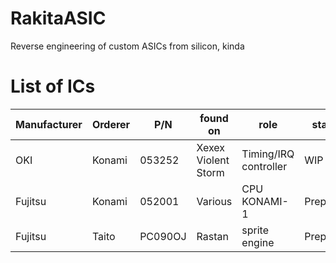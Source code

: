 # RakitaASIC
Reverse engineering of custom ASICs from silicon, kinda

# List of ICs
|Manufacturer|Orderer|P/N|found on|role|status|
|------------|-------|---|--------|----|------|
|OKI|Konami|053252|Xexex <br> Violent Storm|Timing/IRQ controller|WIP|
|Fujitsu|Konami|052001|Various|CPU KONAMI-1|Preparing|
|Fujitsu|Taito|PC090OJ|Rastan|sprite engine|Preparing|
